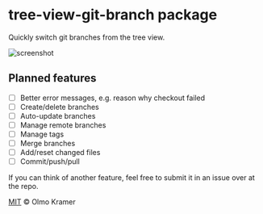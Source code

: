 # tree-view-git-branch package

Quickly switch git branches from the tree view.

![screenshot](https://raw.githubusercontent.com/olmokramer/atom-tree-view-git-branch/master/screencast.gif)

## Planned features

* [ ] Better error messages, e.g. reason why checkout failed
* [ ] Create/delete branches
* [ ] Auto-update branches
* [ ] Manage remote branches
* [ ] Manage tags
* [ ] Merge branches
* [ ] Add/reset changed files
* [ ] Commit/push/pull

If you can think of another feature, feel free to submit it in an issue over at the repo.

[MIT](LICENSE.md) &copy; Olmo Kramer
